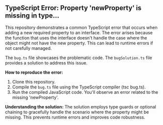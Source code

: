 ## TypeScript Error: Property 'newProperty' is missing in type...

This repository demonstrates a common TypeScript error that occurs when adding a new required property to an interface. The error arises because the function that uses the interface doesn't handle the case where the object might not have the new property.  This can lead to runtime errors if not carefully managed.

The `bug.ts` file showcases the problematic code. The `bugSolution.ts` file provides a solution to address this issue.

**How to reproduce the error:**
1. Clone this repository.
2. Compile the `bug.ts` file using the TypeScript compiler (tsc bug.ts).
3. Run the compiled JavaScript code. You'll observe an error related to the missing 'newProperty'.

**Understanding the solution:** The solution employs type guards or optional chaining to gracefully handle the scenario where the property might be missing. This prevents runtime errors and improves code robustness.